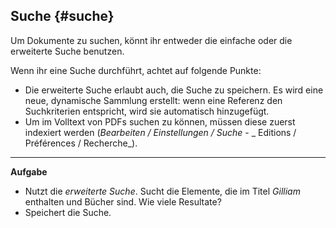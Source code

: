## Suche {#suche}

Um Dokumente zu suchen, könnt ihr entweder die einfache oder die erweiterte Suche benutzen.

Wenn ihr eine Suche durchführt, achtet auf folgende Punkte:

* Die erweiterte Suche erlaubt auch, die Suche zu speichern. Es wird eine neue, dynamische Sammlung erstellt: wenn eine Referenz den Suchkriterien entspricht, wird sie automatisch hinzugefügt.
* Um im Volltext von PDFs suchen zu können, müssen diese zuerst indexiert werden \(_Bearbeiten / Einstellungen / Suche_ - _ Editions / Préférences / Recherche_\).

---

**Aufgabe**

* Nutzt die _erweiterte Suche_. Sucht die Elemente, die im Titel _Gilliam_ enthalten und Bücher sind. Wie viele Resultate?
* Speichert die Suche.




